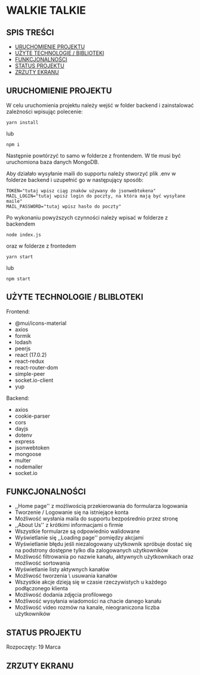 # WALKIE TALKIE

## SPIS TREŚCI

- [URUCHOMIENIE PROJEKTU](#uruchomienie-projektu)
- [UŻYTE TECHNOLOGIE / BIBLIOTEKI](#użyte-technologie-/-biblioteki)
- [FUNKCJONALNOŚCI](#funkcjonalności)
- [STATUS PROJEKTU](#status-projektu)
- [ZRZUTY EKRANU](#zrzuty-ekranu)

## URUCHOMIENIE PROJEKTU

W celu uruchomienia projektu należy wejść w folder backend i zainstalować zależności wpisując polecenie:

```
yarn install
```

lub

```
npm i
```

Następnie powtórzyć to samo w folderze z frontendem.
W tle musi być uruchomiona baza danych MongoDB.

Aby działało wysyłanie maili do supportu należy stworzyć plik .env w folderze backend i uzupełnić go w następujący sposób:

```
TOKEN="tutaj wpisz ciąg znaków używany do jsonwebtokena"
MAIL_LOGIN="tutaj wpisz login do poczty, na która mają być wysyłane maile"
MAIL_PASSWORD="tutaj wpisz hasło do poczty"
```

Po wykonaniu powyższych czynności należy wpisać w folderze z backendem

```
node index.js
```

oraz w folderze z frontedem

```
yarn start
```

lub

```
npm start
```

## UŻYTE TECHNOLOGIE / BLIBLOTEKI

Frontend:

- @mui/icons-material
- axios
- formik
- lodash
- peerjs
- react (17.0.2)
- react-redux
- react-router-dom
- simple-peer
- socket.io-client
- yup

Backend:

- axios
- cookie-parser
- cors
- dayjs
- dotenv
- express
- jsonwebtoken
- mongoose
- multer
- nodemailer
- socket.io

## FUNKCJONALNOŚCI

- ,,Home page'' z możliwością przekierowania do formularza logowania
- Tworzenie / Logowanie się na istniejące konta
- Możliwość wysłania maila do supportu bezpośrednio przez stronę
- ,,About Us'' z krótkimi informacjami o firmie
- Wszystkie formularze są odpowiednio walidowane
- Wyświetlanie się ,,Loading page'' pomiędzy akcjami
- Wyświetlanie błędu jeśli niezalogowany użytkownik spróbuje dostać się na podstrony dostępne tylko dla zalogowanych użytkowników
- Możliwość filtrowania po nazwie kanału, aktywnych użytkownikach oraz możliwość sortowania
- Wyświetlanie listy aktywnych kanałów
- Możliwość tworzenia \ usuwania kanałów
- Wszystkie akcje dzieją się w czasie rzeczywistych u każdego podłączonego klienta
- Możliwość dodania zdjęcia profilowego
- Możliwość wysyłania wiadomości na chacie danego kanału
- Możliwość video rozmów na kanale, nieograniczona liczba użytkowników

## STATUS PROJEKTU

Rozpoczęty: 19 Marca

## ZRZUTY EKRANU
